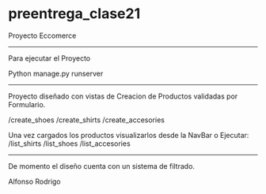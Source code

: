 # preentrega_clase21


Proyecto Eccomerce

-----------------------------------
Para ejecutar el Proyecto

Python manage.py runserver

---------------------------------

Proyecto diseñado con vistas de Creacion de Productos validadas por Formulario.

/create_shoes
/create_shirts
/create_accesories

Una vez cargados los productos visualizarlos desde la NavBar o Ejecutar:
/list_shirts
/list_shoes
/list_accesories



----------------------------------------------------------------
De momento el diseño cuenta con un sistema de filtrado.

Alfonso Rodrigo
